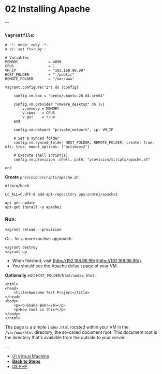 # 02 Installing Apache

--

### `Vagrantfile`:

```
# -*- mode: ruby -*-
# vi: set ft=ruby :

# Variables
MEMORY              = 4096
CPUS                = 1
VM_IP               = "192.168.98.99"
HOST_FOLDER         = "./public"
REMOTE_FOLDER       = "/var/www"

Vagrant.configure("2") do |config|

	config.vm.box = "bento/ubuntu-20.04-arm64"

	config.vm.provider "vmware_desktop" do |v|
		v.memory = MEMORY
		v.cpus   = CPUS
		v.gui    = true
	end

	config.vm.network "private_network", ip: VM_IP

	# Set a synced folder
	config.vm.synced_folder HOST_FOLDER, REMOTE_FOLDER, create: true, nfs: true, mount_options: ["actimeo=2"]

	# Execute shell script(s)
	config.vm.provision :shell, path: "provision/scripts/apache.sh"

end
```

**Create** `provision/scripts/apache.sh`:

```
#!/bin/bash

LC_ALL=C.UTF-8 add-apt-repository ppa:ondrej/apache2

apt-get update
apt-get install -y apache2
```

### Run:

```
vagrant reload --provision
```

*Or...* for a more nuclear approach:

```
vagrant destroy
vagrant up
```

* When finished, visit [http://192.168.98.99/](http://192.168.98.99/).
* You should see the Apache default page of your VM.

**Optionally** edit `HOST_FOLDER/html/index.html`:

```
<html>
<head>
	<title>Awesome Test Project</title>
</head>
<body>
	<p><b>Shaka Bom!</b></p>
	<p>How cool is this?</p>
</body>
</html>
```
The page is a simple `index.html` located within your VM in the `/var/www/html` directory, the so-called document root. This document root is the directory that's available from the outside to your server.

--

* [01 Virtual Machine](./01_Virtual_Machine.md)
* [**Back to Steps**](../README.md)
* [03 PHP](./03_PHP.md)
